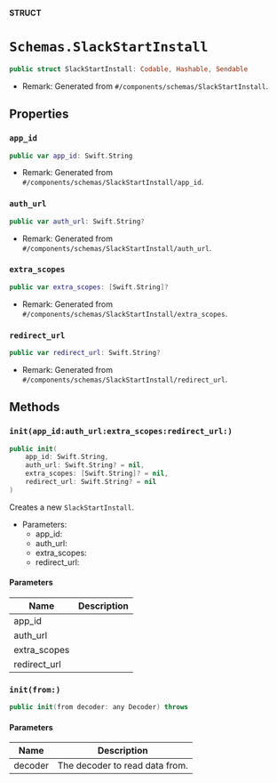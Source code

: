 **STRUCT**

# `Schemas.SlackStartInstall`

```swift
public struct SlackStartInstall: Codable, Hashable, Sendable
```

- Remark: Generated from `#/components/schemas/SlackStartInstall`.

## Properties
### `app_id`

```swift
public var app_id: Swift.String
```

- Remark: Generated from `#/components/schemas/SlackStartInstall/app_id`.

### `auth_url`

```swift
public var auth_url: Swift.String?
```

- Remark: Generated from `#/components/schemas/SlackStartInstall/auth_url`.

### `extra_scopes`

```swift
public var extra_scopes: [Swift.String]?
```

- Remark: Generated from `#/components/schemas/SlackStartInstall/extra_scopes`.

### `redirect_url`

```swift
public var redirect_url: Swift.String?
```

- Remark: Generated from `#/components/schemas/SlackStartInstall/redirect_url`.

## Methods
### `init(app_id:auth_url:extra_scopes:redirect_url:)`

```swift
public init(
    app_id: Swift.String,
    auth_url: Swift.String? = nil,
    extra_scopes: [Swift.String]? = nil,
    redirect_url: Swift.String? = nil
)
```

Creates a new `SlackStartInstall`.

- Parameters:
  - app_id:
  - auth_url:
  - extra_scopes:
  - redirect_url:

#### Parameters

| Name | Description |
| ---- | ----------- |
| app_id |  |
| auth_url |  |
| extra_scopes |  |
| redirect_url |  |

### `init(from:)`

```swift
public init(from decoder: any Decoder) throws
```

#### Parameters

| Name | Description |
| ---- | ----------- |
| decoder | The decoder to read data from. |
